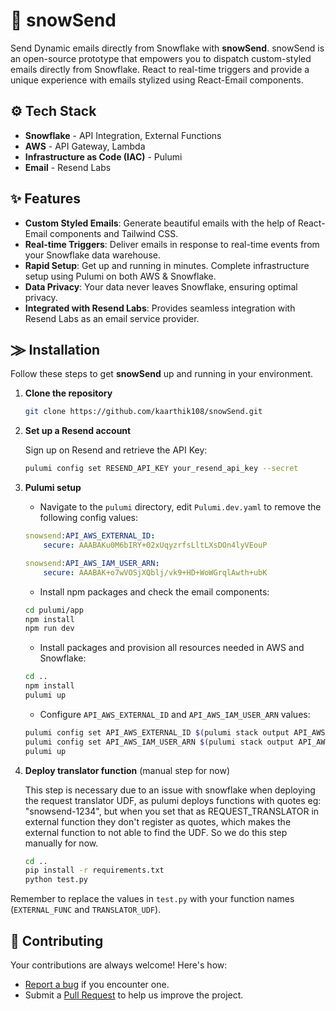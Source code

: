 # 📯 snowSend

<!-- <p align="center">
  <img src="" alt="snowSend Logo" width="200" />
</p> -->

Send Dynamic emails directly from Snowflake with **snowSend**. snowSend is an open-source prototype that empowers you to dispatch custom-styled emails directly from Snowflake. React to real-time triggers and provide a unique experience with emails stylized using React-Email components.

## ⚙️ Tech Stack

- **Snowflake** - API Integration, External Functions
- **AWS** - API Gateway, Lambda
- **Infrastructure as Code (IAC)** - Pulumi
- **Email** - Resend Labs

## ✨ Features

- **Custom Styled Emails**: Generate beautiful emails with the help of React-Email components and Tailwind CSS.
- **Real-time Triggers**: Deliver emails in response to real-time events from your Snowflake data warehouse.
- **Rapid Setup**: Get up and running in minutes. Complete infrastructure setup using Pulumi on both AWS & Snowflake.
- **Data Privacy**: Your data never leaves Snowflake, ensuring optimal privacy.
- **Integrated with Resend Labs**: Provides seamless integration with Resend Labs as an email service provider.

## ⨠ Installation

Follow these steps to get **snowSend** up and running in your environment.

1. **Clone the repository**

    ```bash
    git clone https://github.com/kaarthik108/snowSend.git
    ```

2. **Set up a Resend account**

    Sign up on Resend and retrieve the API Key:

    ```bash
    pulumi config set RESEND_API_KEY your_resend_api_key --secret
    ```

3. **Pulumi setup**

    - Navigate to the `pulumi` directory, edit `Pulumi.dev.yaml` to remove the following config values:

    ```yaml
    snowsend:API_AWS_EXTERNAL_ID:
        secure: AAABAKu0M6bIRY+02xUqyzrfsLltLXsDOn4lyVEouP

    snowsend:API_AWS_IAM_USER_ARN:
        secure: AAABAK+o7wVOSjXQblj/vk9+HD+WoWGrqlAwth+ubK
    ```

    - Install npm packages and check the email components:

    ```bash
    cd pulumi/app
    npm install
    npm run dev
    ```

    - Install packages and provision all resources needed in AWS and Snowflake:

    ```bash
    cd ..
    npm install
    pulumi up
    ```

    - Configure `API_AWS_EXTERNAL_ID` and `API_AWS_IAM_USER_ARN` values:

    ```bash
    pulumi config set API_AWS_EXTERNAL_ID $(pulumi stack output API_AWS_EXTERNAL_ID) --secret
    pulumi config set API_AWS_IAM_USER_ARN $(pulumi stack output API_AWS_IAM_USER_ARN) --secret
    pulumi up
    ```

4. **Deploy translator function** (manual step for now)

    This step is necessary due to an issue with snowflake when deploying the request translator UDF, as pulumi deploys functions with quotes eg: "snowsend-1234", but when you set that as REQUEST_TRANSLATOR in external function they don't register as quotes, which makes the external function to not able to find the UDF. So we do this step manually for now.

    ```bash
    cd ..
    pip install -r requirements.txt
    python test.py
    ```

Remember to replace the values in `test.py` with your function names (`EXTERNAL_FUNC` and `TRANSLATOR_UDF`).

## 🤝 Contributing

Your contributions are always welcome! Here's how:

- [Report a bug](https://github.com/kaarthik108/snowSend/issues) if you encounter one.
- Submit a [Pull Request](https://github.com/kaarthik108/snowSend/pulls) to help us improve the project.
